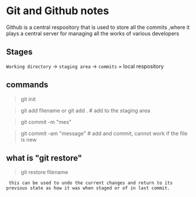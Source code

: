 # Git and Github notes

Github is a central respository that is used to store all the commits ,where it plays a central server for managing all the works of various developers
## Stages 

`Working directory`  -> `staging area` -> `commits` = local respository

## commands
> git init

> git add filename or git add .   # add to the staging area

> git commit -m "mes"

> git commit -am "message"       # add and commit, cannot work if the file is new

## what is "git restore"

> git restore filename
    
     this can be used to undo the current changes and return to its previous state as how it was when staged or of in last commit. 


    